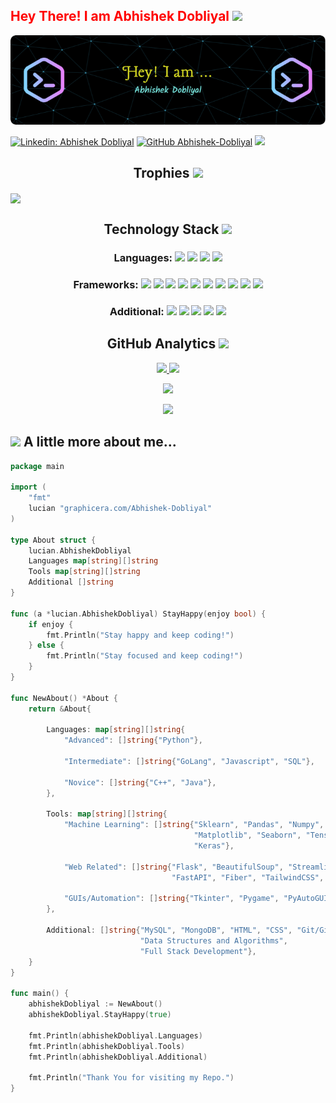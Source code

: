 <h2 style="color: red;"> Hey There! I am Abhishek Dobliyal <img src = "https://raw.githubusercontent.com/MartinHeinz/MartinHeinz/master/wave.gif" width = 30px>  </h2> 

<img src="header.png" />
 
[![Linkedin: Abhishek Dobliyal](https://img.shields.io/badge/-AbhishekDobliyal-blue?style=flat-square&logo=Linkedin&logoColor=white&link=https://www.linkedin.com/in/abhishek-dobliyal-4474061b7/)](https://www.linkedin.com/in/abhishek-dobliyal-4474061b7)
[![GitHub Abhishek-Dobliyal](https://img.shields.io/github/followers/Abhishek-Dobliyal?label=follow&style=social)](https://github.com/Abhishek-Dobliyal)
![](https://komarev.com/ghpvc/?username=Abhishek-Dobliyal&color=blueviolet)

<h2 align="center">Trophies <img src="https://media.tenor.com/iKekUiIToocAAAAM/myhome-50lakhs.gif" width=27 ></h2>
<img align="center" src="https://github-profile-trophy-gtopf60c0-ryo-ma.vercel.app/?username=Abhishek-Dobliyal&theme=onedark&rank=-C,-B,-?">
<h2 align="center">Technology Stack <img src = "https://media2.giphy.com/media/QssGEmpkyEOhBCb7e1/giphy.gif?cid=ecf05e47a0n3gi1bfqntqmob8g9aid1oyj2wr3ds3mg700bl&rid=giphy.gif" width=27px> </h2>

<h3 align="center"> Languages:
 <img src="https://img.shields.io/badge/python-3776AB.svg?&style=flat-round&logo=python&logoColor=white" height="20"/>
 <img src="https://img.shields.io/badge/Javascript-yellow.svg?&style=flat-round&logo=javascript&logoColor=white" height="20"/>
 <img src="https://img.shields.io/badge/Go-002366.svg?&style=flat-round&logo=go&logoColor=white"/>
 <img src="https://img.shields.io/badge/SQL-black?style=flat-round&logo=mysql&logoColor=white"/>
</h3>

<h3 align="center">Frameworks:
 <img src="https://img.shields.io/badge/Flask-000000.svg?&style=flat-round&logo=flask&logoColor=white"/>
 <img src="https://img.shields.io/badge/VueJS-seagreen.svg?&style=flat-round&logo=v&logoColor=white"/>
  <img src="https://img.shields.io/badge/SkLearn-4cb582.svg?&style=flat-round&logo=scikit-learn&logoColor=white"/>
  <img src="https://img.shields.io/badge/TensorFlow-d48626.svg?&style=flat-round&logo=tensorflow&logoColor=white"/>
 <img src="https://img.shields.io/badge/Keras-c43d33.svg?&style=flat-round&logo=keras&logoColor=white"/>
  <img src="https://img.shields.io/badge/Streamlit-bd4267.svg?&style=flat-round&logo=streamlit&logoColor=white"/>
  <img src="https://img.shields.io/badge/FastAPI-31784c.svg?&style=flat-round&logo=fastapi&logoColor=white"/>
 <img src="https://img.shields.io/badge/GoFiber-75cbd9.svg?&style=flat-round&logo=express&logoColor=white"/>
 <img src="https://img.shields.io/badge/-TailwindCSS-39a9bf?style=flat-round&logo=tailwindcss&logoColor=white"/>
 <img src="https://img.shields.io/badge/-Bootstrap-5f3596?style=flat-round&logo=bootstrap&logoColor=white"/>
 </h3>
 
<h3 align="center">Additional:
 <img src="https://img.shields.io/badge/-HTML-E34F26?style=flat-round&logo=html5&logoColor=white"/>
 <img src="https://img.shields.io/badge/-CSS-1572B6?style=flat-round&logo=css3"/>
 <img src="https://img.shields.io/badge/MySQL-e8a951?style=flat-round&logo=mysql&logoColor=black"/>
 <img src="https://img.shields.io/badge/Git/Github-8c1b50?style=flat-round&logo=git&logoColor=white"/>
 <img src="https://img.shields.io/badge/MongoDB-d642db?style=flat-round&logo=mongodb&logoColor=white"/>
</h3>

<h2 align="center">GitHub Analytics <img src="https://media.giphy.com/media/l2SpTXlLhThF29ai4/giphy.gif" width=60></h2>
<p align="center">
<a href="https://github.com/Abhishek-Dobliyal">
  <img height="180em" src="https://github-readme-stats-eight-theta.vercel.app/api?username=Abhishek-Dobliyal&show_icons=true&theme=algolia&include_all_commits=true&count_private=true"/>
  <img height="180em" src="https://github-readme-stats-eight-theta.vercel.app/api/top-langs/?username=Abhishek-Dobliyal&layout=compact&langs_count=8&theme=algolia"/>
</a>
</p>

<p align = "center">
<img width="50%" src="https://github-readme-streak-stats.herokuapp.com/?user=Abhishek-Dobliyal&show_icons=true&locale=en&layout=compact&theme=algolia&line_height=0" />
</p> 
<p align = "center">
 <img src="https://github-readme-activity-graph.cyclic.app/graph?username=Abhishek-Dobliyal&theme=merko">
</p> 

## <img src="https://media.giphy.com/media/VgCDAzcKvsR6OM0uWg/giphy.gif" width="50"> A little more about me... 

```go
package main

import (
    "fmt"
    lucian "graphicera.com/Abhishek-Dobliyal"
)

type About struct {
    lucian.AbhishekDobliyal
    Languages map[string][]string
    Tools map[string][]string
    Additional []string
}

func (a *lucian.AbhishekDobliyal) StayHappy(enjoy bool) {
    if enjoy {
        fmt.Println("Stay happy and keep coding!")
    } else {
        fmt.Println("Stay focused and keep coding!")
    }
}

func NewAbout() *About {
    return &About{
    
        Languages: map[string][]string{
            "Advanced": []string{"Python"},
            
            "Intermediate": []string{"GoLang", "Javascript", "SQL"},
            
            "Novice": []string{"C++", "Java"},
        },
        
        Tools: map[string][]string{
            "Machine Learning": []string{"Sklearn", "Pandas", "Numpy", 
                                         "Matplotlib", "Seaborn", "Tensorflow", 
                                         "Keras"},
                                                          
            "Web Related": []string{"Flask", "BeautifulSoup", "Streamlit", "VueJS", 
                                    "FastAPI", "Fiber", "TailwindCSS", "Bootstrap"},
                                    
            "GUIs/Automation": []string{"Tkinter", "Pygame", "PyAutoGUI"},
        },
        
        Additional: []string{"MySQL", "MongoDB", "HTML", "CSS", "Git/Github", 
                             "Data Structures and Algorithms", 
                             "Full Stack Development"},
    }
}

func main() {
    abhishekDobliyal := NewAbout()
    abhishekDobliyal.StayHappy(true)

    fmt.Println(abhishekDobliyal.Languages)
    fmt.Println(abhishekDobliyal.Tools)
    fmt.Println(abhishekDobliyal.Additional)

    fmt.Println("Thank You for visiting my Repo.")
}

```

